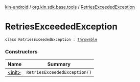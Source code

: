 [kin-android](../../index.md) / [org.kin.sdk.base.tools](../index.md) / [RetriesExceededException](./index.md)

# RetriesExceededException

`class RetriesExceededException : `[`Throwable`](https://kotlinlang.org/api/latest/jvm/stdlib/kotlin/-throwable/index.html)

### Constructors

| Name | Summary |
|---|---|
| [&lt;init&gt;](-init-.md) | `RetriesExceededException()` |
